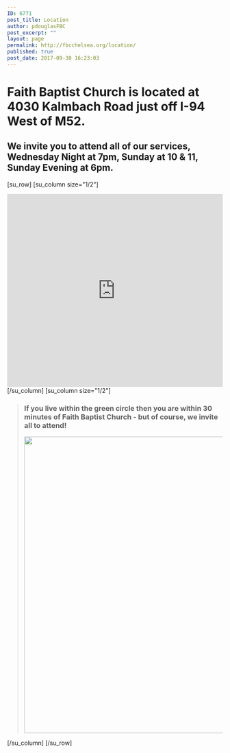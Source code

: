 ```yaml
---
ID: 6771
post_title: Location
author: pdouglasFBC
post_excerpt: ""
layout: page
permalink: http://fbcchelsea.org/location/
published: true
post_date: 2017-09-30 16:23:03
---
```

<h1>Faith Baptist Church is located at 4030 Kalmbach Road just off I-94 West of M52.</h1><h2>We invite you to attend all of our services, Wednesday Night at 7pm, Sunday at 10 &amp; 11, Sunday Evening at 6pm.</h2>

[su_row]
[su_column size="1/2"]
<iframe style="border: 0;" src="https://www.google.com/maps/embed?pb=!1m18!1m12!1m3!1d13251.155876159826!2d-84.10228226990778!3d42.292189473180755!2m3!1f0!2f0!3f0!3m2!1i1024!2i768!4f13.1!3m3!1m2!1s0x0%3A0xc676caa349bee04b!2sFaith+Baptist+Church!5e0!3m2!1sen!2sus!4v1506802907171" width="100%" height="450" frameborder="0" allowfullscreen="allowfullscreen"></iframe>
[/su_column]
[su_column size="1/2"]
<blockquote>
<h3>If you live within the green circle then you are within 30 minutes of Faith Baptist Church - but of course, we invite all to attend!</h3>
<a href="http://fbcchelsea.org/wp-content/uploads/2017/09/30-minute-radius-of-faith-baptist-church.png"><img src="http://fbcchelsea.org/wp-content/uploads/2017/09/30-minute-radius-of-faith-baptist-church.png" alt="" width="1153" height="692" class="aligncenter size-full wp-image-6772" /></a>
</blockquote>
[/su_column]
[/su_row]